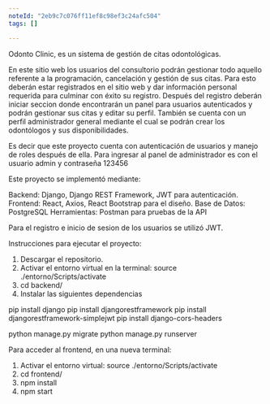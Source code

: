 ```yaml
---
noteId: "2eb9c7c076ff11ef8c98ef3c24afc504"
tags: []

---
```


Odonto Clinic, es un sistema de gestión de citas odontológicas.

En este sitio web los usuarios del consultorio podrán gestionar todo aquello referente a la programación, cancelación y gestión de sus citas. Para esto deberán estar registrados en el sitio web 
y dar información personal requerida para culminar con éxito su registro. 
Después del registro deberán iniciar seccion donde encontrarán un panel para usuarios autenticados y  podrán gestionar sus citas y editar su perfil. También se cuenta con un perfil administrador general mediante el cual se podrán crear los odontólogos y sus disponibilidades.

Es decir que este proyecto cuenta con autenticación de usuarios y manejo de roles después de ella. 
Para ingresar al panel de administrador es con el usuario admin y contraseña 123456

Este proyecto se implementó mediante:

Backend: Django, Django REST Framework, JWT para autenticación.
Frontend: React, Axios, React Bootstrap para el diseño.
Base de Datos: PostgreSQL
Herramientas: Postman para pruebas de la API

Para el registro e inicio de sesion de los usuarios se utilizó JWT. 

Instrucciones para ejecutar el proyecto:

1. Descargar el repositorio. 
2. Activar el entorno virtual en la terminal: source ./entorno/Scripts/activate
3. cd backend/ 
4. Instalar las siguientes dependencias

pip install django
pip install djangorestframework
pip install djangorestframework-simplejwt
pip install django-cors-headers

python manage.py migrate
python manage.py runserver

Para acceder al frontend, en una nueva terminal: 
1. Activar el entorno virtual: source ./entorno/Scripts/activate
2. cd frontend/
3. npm install
4. npm start

